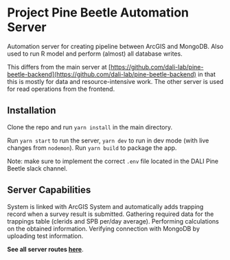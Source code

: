 # Project Pine Beetle Automation Server

Automation server for creating pipeline between ArcGIS and MongoDB. Also used to run R model and perform (almost) all database writes.

This differs from the main server at [https://github.com/dali-lab/pine-beetle-backend](https://github.com/dali-lab/pine-beetle-backend) in that this is mostly for data and resource-intensive work. The other server is used for read operations from the frontend.

## Installation

Clone the repo and run `yarn install` in the main directory.

Run `yarn start` to run the server, `yarn dev` to run in dev mode (with live changes from `nodemon`). Run `yarn build` to package the app.

Note: make sure to implement the correct `.env` file located in the DALI Pine Beetle slack channel.

## Server Capabilities

System is linked with ArcGIS System and automatically adds trapping record when a survey result is submitted.
Gathering required data for the trappings table (clerids and SPB per/day average).
Performing calculations on the obtained information.
Verifying connection with MongoDB by uploading test information.

**See all server routes [here](./docs/ROUTES.md)**.
